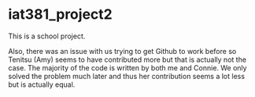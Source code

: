 iat381_project2
===============

This is a school project. 

Also, there was an issue with us trying to get Github to work before so Tenitsu (Amy) seems to have contributed more
but that is actually not the case. The majority of the code is written by both me and Connie. We only solved the 
problem much later and thus her contribution seems a lot less but is actually equal.

